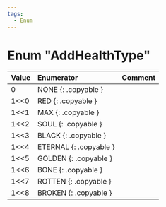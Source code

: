 ```yaml
---
tags:
  - Enum
---
```

# Enum "AddHealthType"
|Value|Enumerator|Comment|
|:--|:--|:--|
|0 |NONE {: .copyable } |  |
|1<<0 |RED {: .copyable } |  |
|1<<1 |MAX {: .copyable } |  |
|1<<2 |SOUL {: .copyable } |  |
|1<<3 |BLACK {: .copyable } |  |
|1<<4 |ETERNAL {: .copyable } |  |
|1<<5 |GOLDEN {: .copyable } |  |
|1<<6 |BONE {: .copyable } |  |
|1<<7 |ROTTEN {: .copyable } |  |
|1<<8 |BROKEN {: .copyable } |  |